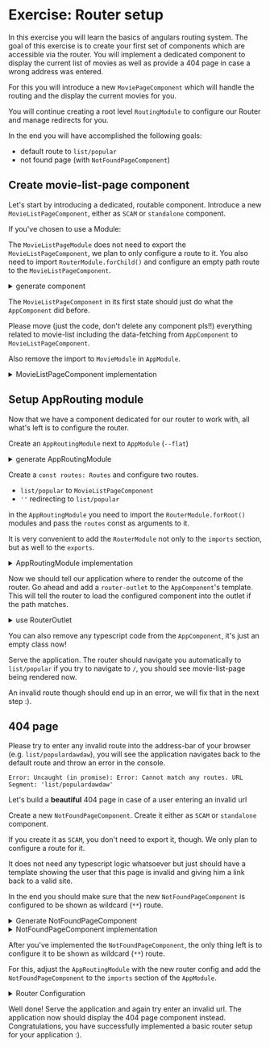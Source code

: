 # Exercise: Router setup

In this exercise you will learn the basics of angulars routing system.
The goal of this exercise is to create your first set of components which are accessible
via the router. You will implement a dedicated component to display the current list of movies
as well as provide a 404 page in case a wrong address was entered.

For this you will introduce a new `MoviePageComponent` which will handle the routing
and the display the current movies for you.

You will continue creating a root level `RoutingModule` to configure our Router and manage redirects for you.

In the end you will have accomplished the following goals:

* default route to `list/popular`
* not found page (with `NotFoundPageComponent`)

## Create movie-list-page component

Let's start by introducing a dedicated, routable component. 
Introduce a new `MovieListPageComponent`, either as `SCAM` or `standalone` component.

If you've chosen to use a Module:

The `MovieListPageModule` does not need to export the `MovieListPageComponent`, we plan to
only configure a route to it. You also need to import `RouterModule.forChild()` and configure
an empty path route to the `MovieListPageComponent`.

<details>
    <summary>generate component</summary>

```bash
# generate component
ng g c movie/movie-list-page --standalone
```

</details>

The `MovieListPageComponent` in its first state should just do what the `AppComponent`
did before.

Please move (just the code, don't delete any component pls!!) everything related to movie-list
including the data-fetching from `AppComponent` to `MovieListPageComponent`.

Also remove the import to `MovieModule` in `AppModule`.

<details>
    <summary>MovieListPageComponent implementation</summary>

```ts
// movie-list-page.component.ts
import { NgModule } from '@angular/core';
import { Component, OnInit } from '@angular/core';
import { HttpClient } from '@angular/common/http';

@Component({
  /** **/,
  standalone: true
})
export class MovieListPageComponent {
  movies$: Observable<{ results: MovieModel[]}>;
  
  constructor(
    private httpClient: HttpClient
  ) { }
  
  ngOnInit() {
    // destruct variables
    const { tmdbBaseUrl, tmdbApiReadAccessKey } = environment;
    this.movies$ = this.httpClient.get<{ results: MovieModel[]}>(
      `${tmdbBaseUrl}/3/movie/popular`,
      {
        headers: {
          Authorization: `Bearer ${tmdbApiReadAccessKey}`,
        },
      }
    );
  }
}

```

```html
<!-- movie-list-page.component.html -->

<movie-list
  [movies]="movieResponse.results"
  *ngIf="(movies$ | async) as movieResponse; else: loading"></movie-list>
<ng-template #loading>
  <div class="loader"></div>
</ng-template>

```

</details>

## Setup AppRouting module

Now that we have a component dedicated for our router to work with, all what's left is to configure
the router.

Create an `AppRoutingModule` next to `AppModule` (`--flat`)

<details>
    <summary>generate AppRoutingModule</summary>

```bash
# flat means that we don't want to create a dedicated folder for it

ng g m app-routing --flat
```
</details>

Create a `const routes: Routes` and configure two routes.

* `list/popular` to `MovieListPageComponent`
* `''` redirecting to `list/popular`

in the `AppRoutingModule` you need to import the `RouterModule.forRoot()` modules and pass the `routes`
const as arguments to it.

It is very convenient to add the `RouterModule` not only to the `imports` section, but as well to the `exports`.

<details>
    <summary>AppRoutingModule implementation</summary>

```ts
// app-routing.module.ts
import { RouterModule, Routes } from '@angular/router';

const routes: Routes = [
    {
        path: 'list/popular',
        component: MovieListPageComponent
    },
    {
        path: '',
        redirectTo: '/list/popular',
        pathMatch: 'full',
    },
];

// NgModule definition
imports: [
    RouterModule.forRoot(routes)
],
exports: [RouterModule] // for convenience only
```

Don't forget to import the `AppRoutingModule` into the `AppModule`

```ts
// app.module.ts

imports: [AppRoutingModule]

```
</details>

Now we should tell our application where to render the outcome of the router.
Go ahead and add a `router-outlet` to the `AppComponent`'s template. This will tell the router to load the configured component
into the outlet if the path matches.

<details>
    <summary>use RouterOutlet</summary>

```html
<!-- app.component.html -->

<app-shell>
    <router-outlet></router-outlet>
</app-shell>
```

</details>

You can also remove any typescript code from the `AppComponent`, it's just an empty class now!

Serve the application. The router should navigate you automatically to `list/popular` if you try to navigate to `/`,
you should see movie-list-page being rendered now.

An invalid route though should end up in an error, we will fix that in the next step :).

## 404 page

Please try to enter any invalid route into the address-bar of your browser (e.g. `list/populardawdaw`), you will see the application navigates back to the default
route and throw an error in the console.

`Error: Uncaught (in promise): Error: Cannot match any routes. URL Segment: 'list/populardawdaw'`

Let's build a **beautiful** 404 page in case of a user entering an invalid url

Create a new `NotFoundPageComponent`. Create it either as `SCAM` or `standalone` component.

If you create it as `SCAM`, you don't need to export it, though. We only plan to configure a
route for it.

It does not need any typescript logic whatsoever but just should have a template showing the
user that this page is invalid and giving him a link back to a valid site.

In the end you should make sure that the new `NotFoundPageComponent` is configured to be shown as
wildcard (`**`) route.

<details>
  <summary>Generate NotFoundPageComponent</summary>

```bash
ng g c not-found-page --standalone
```

</details>

<details>
    <summary>NotFoundPageComponent implementation</summary>

```ts
import { Component } from '@angular/core';

@Component({
  imports: [SvgIconModule],
  standalone: true
})
export class NotFoundPageComponent {}
```

```html
<!-- not-found-page.component.html -->

<div class="not-found-container">
    <svg-icon size="350px" name="error"></svg-icon>
    <h1 class="title">Sorry, page not found</h1>
    <a class="btn" routerLink="/list/popular">See popular</a>
</div>
```

```scss
/* not-found.component.scss */

:host {
  width: 100%;
  height: 100%;
  display: block;
}

.not-found-container {
  display: flex;
  align-items: center;
  justify-content: center;
  flex-direction: column;
}

.title {
  text-align: center;
  font-size: 4rem;
  font-weight: 700;
  margin: 3rem 1rem;
}
```
</details>

After you've implemented the `NotFoundPageComponent`, the only thing left is to configure it to be shown as
wildcard (`**`) route.

For this, adjust the `AppRoutingModule` with the new router config and add the `NotFoundPageComponent` to the `imports` section
of the `AppModule`.

<details>
    <summary>Router Configuration</summary>

```ts
// app-routing.module.ts
import { RouterModule, Routes } from '@angular/router';

RouterModule.forRoot([
    // other configuration
    {
        path: '**',
        component: NotFoundPageComponent
    }
])
```

important: we need to import the module in the app.module for now

```ts
// app.module.ts

imports: [
    /** other imports **/,
    NotFoundPageComponent
]
```

</details>

Well done! Serve the application and again try enter an invalid url. The application now should display the 404 page component instead.
Congratulations, you have successfully implemented a basic router setup for your application :).
